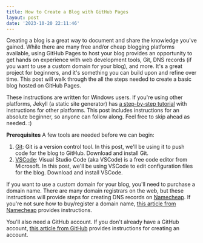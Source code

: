 ```yaml
---
title: How to Create a Blog with GitHub Pages
layout: post
date: '2023-10-20 22:11:46'
---
```


Creating a blog is a great way to document and share the knowledge you've gained. While there are many free and/or cheap blogging platforms available, using GitHub Pages to host your blog provides an opportunity to get hands on experience with web development tools, Git, DNS records (if you want to use a custom domain for your blog), and more. It's a great project for beginners, and it's something you can build upon and refine over time. This post will walk through the all the steps needed to create a basic blog hosted on GitHub Pages.

These instructions are written for Windows users. If you're using other platforms, Jekyll (a static site generator) has [a step-by-step tutorial](http://https://jekyllrb.com/docs/step-by-step/01-setup/) with instructions for other platforms. This post includes instructions for an absolute beginner, so anyone can follow along. Feel free to skip ahead as needed. :)

**Prerequisites**
A few tools are needed before we can begin:
1. [Git](https://git-scm.com/download/win): Git is a version control tool. In this post, we'll be using it to push code for the blog to GitHub. Download and install Git.
2. [VSCode](https://code.visualstudio.com/Download): Visual Studio Code (aka VSCode) is a free code editor from Microsoft. In this post, we'll be using VSCode to edit configuration files for the blog. Download and install VSCode.

If you want to use a custom domain for your blog, you'll need to purchase a domain name. There are many domain registrars on the web, but these instructions will provide steps for creating DNS records on [Namecheap](https://www.namecheap.com/). If you're not sure how to buy/register a domain name, [this article from Namecheap](https://www.namecheap.com/support/knowledgebase/article.aspx/10072/35/how-to-register-a-domain-name/) provides instructions.

You'll also need a GitHub account. If you don't already have a GitHub account, [this article from GitHub](https://docs.github.com/en/get-started/onboarding/getting-started-with-your-github-account) provides instructions for creating an account.
